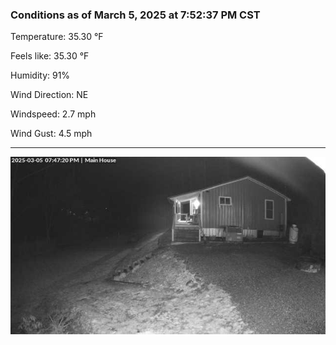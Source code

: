 ### Conditions as of March 5, 2025 at 7:52:37 PM CST 

Temperature: 35.30 &deg;F

Feels like: 35.30 &deg;F

Humidity: 91%

Wind Direction: NE

Windspeed: 2.7 mph

Wind Gust: 4.5 mph

---

<img src="./images/latest.jpeg"/>

